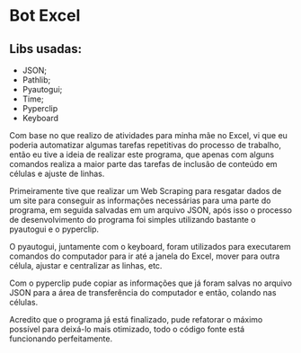# Bot Excel
## Libs usadas:
- JSON;
- Pathlib;
- Pyautogui;
- Time;
- Pyperclip
- Keyboard

Com base no que realizo de atividades para minha mãe no Excel, vi que eu poderia automatizar algumas tarefas repetitivas do processo de trabalho, então eu tive a ideia de realizar este programa, que apenas com alguns comandos realiza a maior parte das tarefas de inclusão de conteúdo em células e ajuste de linhas.

Primeiramente tive que realizar um Web Scraping para resgatar dados de um site para conseguir as informações necessárias para uma parte do programa, em seguida salvadas em um arquivo JSON, após isso o processo de desenvolvimento do programa foi simples utilizando bastante o pyautogui e o pyperclip.

O pyautogui, juntamente com o keyboard, foram utilizados para executarem comandos do computador para ir até a janela do Excel, mover para outra célula, ajustar e centralizar as linhas, etc.

Com o pyperclip pude copiar as informações que já foram salvas no arquivo JSON para a área de transferência do computador e então, colando nas células.

Acredito que o programa já está finalizado, pude refatorar o máximo possível para deixá-lo mais otimizado, todo o código fonte está funcionando perfeitamente.
